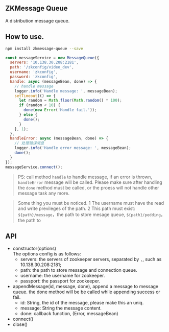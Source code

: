 ## ZKMessage Queue

A distribution message queue.

## How to use.

```bash
npm install zkmessage-queue --save
```

```javascript
const messageService = new MessageQueue({
  servers: '10.138.30.208:2181',
  path: '/zkconfig/video_dev',
  username: 'zkconfig',
  password: 'zkconfig',
  handle: async (messageBean, done) => {
    // handle message
    logger.info('Handle message: ', messageBean);
    setTimeout(() => {
      let random = Math.floor(Math.random() * 100);
      if (random < 10) {
        done(new Error('Handle fail.'));
      } else {
        done();
      }
    }, 1);
  },
  handleError: async (messageBean, done) => {
    // 处理错误消息
    logger.info('Handle error message: ', messageBean);
    done();
  }
});
messageService.connect();
```

> PS: call method `handle` to handle message, if an error is thrown, `handleError` message will be called. Please make sure after handling the `done` method must be called, or the proess will not handle other message task any more.

> Some thing you must be noticed.
> 1 The username must have the read and write previleges of the path.
> 2 This path must exist: `${path}/message`，the path to store mesage queue, `${path}/pedding`，the path to

## API

- constructor(options)  
  The options config is as follows:
  - servers: the servers of zookeeper servers, separated by `,`, such as 10.138.30.208:2181;
  - path: the path to store message and connection queue.
  - username: the username for zookeeper.
  - passport: the passport for zookeeper.
- appendMessage(id, message, done), append a message to message queue. the done method will be be called while appending success or fail.
  - id: String, the id of the message, please make this an uniq.
  - message: String the message content.
  - done: callback function, (Error, messageBean)
- connect()
- close()
